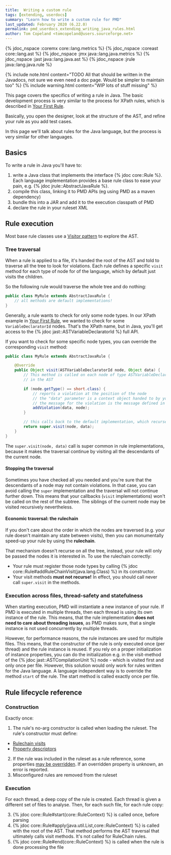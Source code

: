 ```yaml
---
title:  Writing a custom rule
tags: [extending, userdocs]
summary: "Learn how to write a custom rule for PMD"
last_updated: February 2020 (6.22.0)
permalink: pmd_userdocs_extending_writing_java_rules.html
author: Tom Copeland <tomcopeland@users.sourceforge.net>
---
```


{% jdoc_nspace :coremx core::lang.metrics %}
{% jdoc_nspace :coreast core::lang.ast %}
{% jdoc_nspace :jmx java::lang.java.metrics %}
{% jdoc_nspace :jast java::lang.java.ast %}
{% jdoc_nspace :jrule java::lang.java.rule %}

{% include note.html content="TODO All that should be written in the Javadocs,
not sure we even need a doc page. Would be simpler to maintain too" %}
{% include warning.html content="WIP lots of stuff missing" %}

This page covers the specifics of writing a rule in Java. The basic development
process is very similar to the process for XPath rules, which is described in
[Your First Rule](pmd_userdocs_extending_your_first_rule.html#rule-development-process).

Basically, you open the designer, look at the structure of the AST, and refine
your rule as you add test cases.

In this page we'll talk about rules for the Java language, but the process is
very similar for other languages.


## Basics

To write a rule in Java you'll have to:
 1. write a Java class that implements the interface {% jdoc core::Rule %}. Each
language implementation provides a base rule class to ease your pain,
e.g. {% jdoc jrule::AbstractJavaRule %}.
 2. compile this class, linking it to PMD APIs (eg using PMD as a maven dependency)
 3. bundle this into a JAR and add it to the execution classpath of PMD
 4. declare the rule in your ruleset XML

## Rule execution

Most base rule classes use a [Visitor pattern](https://sourcemaking.com/design_patterns/visitor)
to explore the AST.

### Tree traversal

When a rule is applied to a file, it's handed the root of the AST and told
to traverse all the tree to look for violations. Each rule defines a specific
`visit` method for each type of node for of the language, which
by default just visits the children.

So the following rule would traverse the whole tree and do nothing:

```java
public class MyRule extends AbstractJavaRule {
    // all methods are default implementations!
}
```

Generally, a rule wants to check for only some node types. In our XPath example
in [Your First Rule](pmd_userdocs_extending_your_first_rule.html),
we wanted to check for some `VariableDeclaratorId` nodes. That's the XPath name,
but in Java, you'll get access to the {% jdoc jast::ASTVariableDeclaratorId %}
full API.

If you want to check for some specific node types, you can override the
corresponding `visit` method:

```java
public class MyRule extends AbstractJavaRule {

    @Override
    public Object visit(ASTVariableDeclaratorId node, Object data) {
        // This method is called on each node of type ASTVariableDeclaratorId
        // in the AST

        if (node.getType() == short.class) {
            // reports a violation at the position of the node
            // the "data" parameter is a context object handed to by your rule
            // the message for the violation is the message defined in the rule declaration XML element
            addViolation(data, node);
        }

        // this calls back to the default implementation, which recurses further down the subtree
        return super.visit(node, data);
    }
}
```

The `super.visit(node, data)` call is super common in rule implementations,
because it makes the traversal continue by visiting all the descendants of the
current node.

#### Stopping the traversal

Sometimes you have checked all you needed and you're sure that the descendants
of a node may not contain violations. In that case, you can avoid calling the
`super` implementation and the traversal will not continue further down. This
means that your callbacks (`visit` implementations) won't be called on the rest
of the subtree. The siblings of the current node may be visited
recursively nevertheless.

#### Economic traversal: the rulechain

If you don't care about the order in which the nodes are traversed (e.g. your
rule doesn't maintain any state between visits), then you can monumentally
speed-up your rule by using the **rulechain**.

That mechanism doesn't recurse on all the tree, instead, your rule will only be
passed the nodes it is interested in. To use the rulechain correctly:
* Your rule must register those node types by calling {% jdoc core::Rule#addRuleChainVisit(java.lang.Class) %}
in its constructor.
* Your visit methods **must not recurse!** In effect, you should call never
call `super.visit` in the methods.

### Execution across files, thread-safety and statefulness

When starting execution, PMD will instantiate a new instance of your rule.
If PMD is executed in multiple threads, then each thread is using its own
instance of the rule. This means, that the rule implementation **does not need to care about
threading issues**, as PMD makes sure, that a single instance is not used concurrently
by multiple threads.

However, for performance reasons, the rule instances are used for multiple files.
This means, that the constructor of the rule is only executed once (per thread)
and the rule instance is reused. If you rely on a proper initialization of instance
properties, you can do the initialization e.g. in the visit-method of the {% jdoc jast::ASTCompilationUnit %}
node - which is visited first and only once per file. However, this
solution would only work for rules written for the Java language. A language
independent way is to override the method `start` of the rule.
The start method is called exactly once per file.

<!-- We don't support language-independent rules anyway... -->



## Rule lifecycle reference

### Construction

Exactly once:

1. The rule's no-arg constructor is called when loading the ruleset.
The rule's constructor must define:
  * [Rulechain visits](#economic-traversal-the-rulechain)
  * [Property descriptors](pmd_userdocs_extending_defining_properties.html#for-java-rules)
2. If the rule was included in the ruleset as a rule reference,
some properties [may be overridden](pmd_userdocs_configuring_rules.html#rule-properties).
If an overridden property is unknown, an error is reported.
3. Misconfigured rules are removed from the ruleset

### Execution

For each thread, a deep copy of the rule is created. Each thread is given
a different set of files to analyse. Then, for each such file, for each
rule copy:

3. {% jdoc core::Rule#start(core::RuleContext) %} is called once, before parsing
4. {% jdoc core::Rule#apply(java.util.List,core::RuleContext) %} is called with the root
of the AST. That method performs the AST traversal that ultimately calls visit methods.
It's not called for RuleChain rules.
5. {% jdoc core::Rule#end(core::RuleContext) %} is called when the rule is done processing
the file
